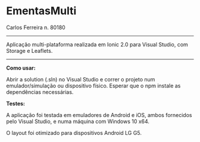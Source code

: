 # EmentasMulti

Carlos Ferreira n. 80180

-------

Aplicação multi-plataforma realizada em Ionic 2.0 para Visual Studio, com Storage e Leaflets.

-------

**Como usar:**

Abrir a solution (.sln) no Visual Studio e correr o projeto num emulador/simulação ou dispositivo físico. Esperar que o npm instale as dependências necessárias.

**Testes:**

A aplicação foi testada em emuladores de Android e iOS, ambos fornecidos pelo Visual Studio, e numa máquina com Windows 10 x64.

O layout foi otimizado para dispositivos Android LG G5. 
